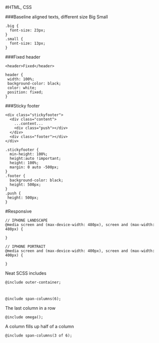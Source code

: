 #HTML, CSS

###Baseline aligned texts, different size
    <span class="big">Big</span>
    <span class="small">Small</span>

    .big {
      font-size: 23px;
    }
    .small {
      font-size: 13px;
    }

###Fixed header

    <header>Fixed</header>

    header {
     width: 100%;
     background-color: black;
     color: white;
     position: fixed;
    }
    
###Sticky footer

    <div class="stickyfooter">
      <div class="content">
        ...content...
        <div class="push"></div>
      </div>
      <div class="footer"></div>
    </div>

    .stickyfooter {
      min-height: 100%;
      height:auto !important;
      height: 100%;
      margin: 0 auto -500px;
    }
    .footer {
      background-color: black;
      height: 500px;
    }
    .push {
     height: 500px;
    }
    
    
    
    
    
    
    
#Responsive

    // IPHONE LANDSCAPE
    @media screen and (max-device-width: 480px), screen and (max-width: 480px) {
    
    }

    // IPHONE PORTRAIT
    @media screen and (max-device-width: 400px), screen and (max-width: 400px) {
    
    }

Neat SCSS includes

    @include outer-container;
#
    @include span-columns(6);

The last column in a row

    @include omega(); 

A column fills up half of a column  

    @include span-columns(3 of 6); 

